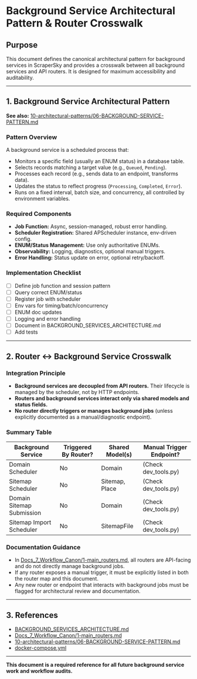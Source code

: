 # Background Service Architectural Pattern & Router Crosswalk

## Purpose
This document defines the canonical architectural pattern for background services in ScraperSky and provides a crosswalk between all background services and API routers. It is designed for maximum accessibility and auditability.

---

## 1. Background Service Architectural Pattern

**See also:** [10-architectural-patterns/06-BACKGROUND-SERVICE-PATTERN.md](../Docs_5_Project_Working_Docs/10-architectural-patterns/06-BACKGROUND-SERVICE-PATTERN.md)

### Pattern Overview
A background service is a scheduled process that:
- Monitors a specific field (usually an ENUM status) in a database table.
- Selects records matching a target value (e.g., `Queued`, `Pending`).
- Processes each record (e.g., sends data to an endpoint, transforms data).
- Updates the status to reflect progress (`Processing`, `Completed`, `Error`).
- Runs on a fixed interval, batch size, and concurrency, all controlled by environment variables.

### Required Components
- **Job Function:** Async, session-managed, robust error handling.
- **Scheduler Registration:** Shared APScheduler instance, env-driven config.
- **ENUM/Status Management:** Use only authoritative ENUMs.
- **Observability:** Logging, diagnostics, optional manual triggers.
- **Error Handling:** Status update on error, optional retry/backoff.

### Implementation Checklist
- [ ] Define job function and session pattern
- [ ] Query correct ENUM/status
- [ ] Register job with scheduler
- [ ] Env vars for timing/batch/concurrency
- [ ] ENUM doc updates
- [ ] Logging and error handling
- [ ] Document in BACKGROUND_SERVICES_ARCHITECTURE.md
- [ ] Add tests

---

## 2. Router ↔ Background Service Crosswalk

### Integration Principle
- **Background services are decoupled from API routers.** Their lifecycle is managed by the scheduler, not by HTTP endpoints.
- **Routers and background services interact only via shared models and status fields.**
- **No router directly triggers or manages background jobs** (unless explicitly documented as a manual/diagnostic endpoint).

### Summary Table
| Background Service         | Triggered By Router? | Shared Model(s)         | Manual Trigger Endpoint? |
|---------------------------|----------------------|-------------------------|-------------------------|
| Domain Scheduler          | No                   | Domain                  | (Check dev_tools.py)    |
| Sitemap Scheduler         | No                   | Sitemap, Place          | (Check dev_tools.py)    |
| Domain Sitemap Submission | No                   | Domain                  | (Check dev_tools.py)    |
| Sitemap Import Scheduler  | No                   | SitemapFile             | (Check dev_tools.py)    |

### Documentation Guidance
- In [Docs_7_Workflow_Canon/1-main_routers.md](../Docs_7_Workflow_Canon/1-main_routers.md), all routers are API-facing and do not directly manage background jobs.
- If any router exposes a manual trigger, it must be explicitly listed in both the router map and this document.
- Any new router or endpoint that interacts with background jobs must be flagged for architectural review and documentation.

---

## 3. References
- [BACKGROUND_SERVICES_ARCHITECTURE.md](./BACKGROUND_SERVICES_ARCHITECTURE.md)
- [Docs_7_Workflow_Canon/1-main_routers.md](../Docs_7_Workflow_Canon/1-main_routers.md)
- [10-architectural-patterns/06-BACKGROUND-SERVICE-PATTERN.md](../Docs_5_Project_Working_Docs/10-architectural-patterns/06-BACKGROUND-SERVICE-PATTERN.md)
- [docker-compose.yml](../docker-compose.yml)

---

**This document is a required reference for all future background service work and workflow audits.**
